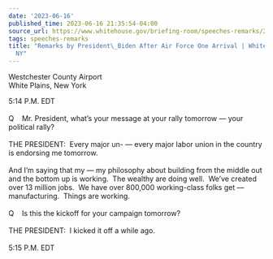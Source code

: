 ```yaml
---
date: '2023-06-16'
published_time: 2023-06-16 21:35:54-04:00
source_url: https://www.whitehouse.gov/briefing-room/speeches-remarks/2023/06/16/remarks-by-president-biden-after-air-force-one-arrival-white-plains-ny/
tags: speeches-remarks
title: "Remarks by President\_Biden After Air Force One Arrival | White Plains,\_\
  NY"
---
```

 
Westchester County Airport  
White Plains, New York

5:14 P.M. EDT  
   
Q    Mr. President, what’s your message at your rally tomorrow — your
political rally?  
   
THE PRESIDENT:  Every major un- — every major labor union in the country
is endorsing me tomorrow.   
   
And I’m saying that my — my philosophy about building from the middle
out and the bottom up is working.  The wealthy are doing well.  We’ve
created over 13 million jobs.  We have over 800,000 working-class folks
get — manufacturing.  Things are working.  
   
Q    Is this the kickoff for your campaign tomorrow?  
   
THE PRESIDENT:  I kicked it off a while ago.  
   
5:15 P.M. EDT

